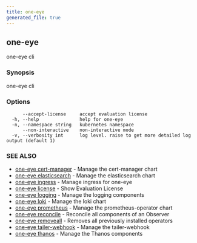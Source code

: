 ```yaml
---
title: one-eye
generated_file: true
---
```

## one-eye

one-eye cli

### Synopsis

one-eye cli

### Options

```
      --accept-license     accept evaluation license
  -h, --help               help for one-eye
  -n, --namespace string   kubernetes namespace
      --non-interactive    non-interactive mode
  -v, --verbosity int      log level. raise to get more detailed log output (default 1)
```

### SEE ALSO

* [one-eye cert-manager](/docs/one-eye/cli/reference/one-eye_cert-manager/)	 - Manage the cert-manager chart
* [one-eye elasticsearch](/docs/one-eye/cli/reference/one-eye_elasticsearch/)	 - Manage the elasticsearch chart
* [one-eye ingress](/docs/one-eye/cli/reference/one-eye_ingress/)	 - Manage ingress for one-eye
* [one-eye license](/docs/one-eye/cli/reference/one-eye_license/)	 - Show Evaluation License
* [one-eye logging](/docs/one-eye/cli/reference/one-eye_logging/)	 - Manage the logging components
* [one-eye loki](/docs/one-eye/cli/reference/one-eye_loki/)	 - Manage the loki chart
* [one-eye prometheus](/docs/one-eye/cli/reference/one-eye_prometheus/)	 - Manage the prometheus-operator chart
* [one-eye reconcile](/docs/one-eye/cli/reference/one-eye_reconcile/)	 - Reconcile all components of an Observer
* [one-eye removeall](/docs/one-eye/cli/reference/one-eye_removeall/)	 - Removes all previously installed operators
* [one-eye tailer-webhook](/docs/one-eye/cli/reference/one-eye_tailer-webhook/)	 - Manage the tailer-webhook
* [one-eye thanos](/docs/one-eye/cli/reference/one-eye_thanos/)	 - Manage the Thanos components

